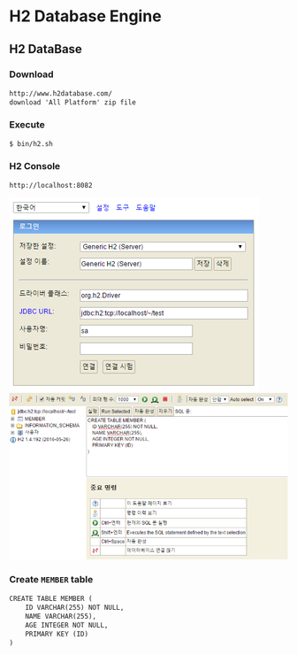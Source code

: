 H2 Database Engine
==================

H2 DataBase
-----------

### Download
```
http://www.h2database.com/ 
download 'All Platform' zip file
```

### Execute
```
$ bin/h2.sh
```

### H2 Console

```
http://localhost:8082
```
![](image/h2.png)
![](image/console.png)

### Create `MEMBER` table
```
CREATE TABLE MEMBER (
    ID VARCHAR(255) NOT NULL,
    NAME VARCHAR(255),
    AGE INTEGER NOT NULL,
    PRIMARY KEY (ID) 
)
```

